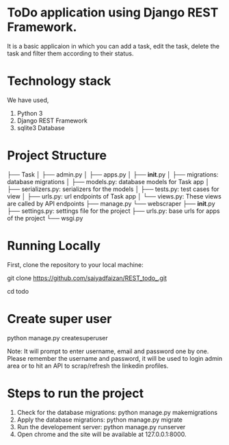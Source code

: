 # ToDo application using Django REST Framework. 
It is a basic applicaion in which you can add a task, edit the task, delete the task and filter them according to their status.

# Technology stack
We have used,

1. Python 3
2. Django REST Framework
3. sqlite3 Database

# Project Structure

├── Task
│   ├── admin.py
│   ├── apps.py
│   ├── __init__.py
│   ├── migrations: database migrations
│   ├── models.py: database models for Task app
│   ├── serializers.py: serializers for the models
│   ├── tests.py: test cases for view
│   ├── urls.py: url endpoints of Task app
│   └── views.py: These views are called by API endpoints
├── manage.py
└── webscraper
    ├── __init__.py
    ├── settings.py: settings file for the project
    ├── urls.py: base urls for apps of the project
    └── wsgi.py
    
# Running Locally
First, clone the repository to your local machine:

git clone https://github.com/saiyadfaizan/REST_todo_.git

cd todo

# Create super user 
python manage.py createsuperuser 

Note: It will prompt to enter username, email and password one by one. Please remember the username and password,
it will be used to login admin area or to hit an API to scrap/refresh the linkedin profiles.

# Steps to run the project

1. Check for the database migrations: python manage.py makemigrations
2. Apply the database migrations: python manage.py migrate
3. Run the developement server: python manage.py runserver
4. Open chrome and the site will be available at 127.0.0.1:8000.
